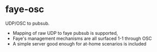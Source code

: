 faye-osc
========

UDP/OSC to pubsub.

* Mapping of raw UDP to faye pubsub is supported,
* Faye's management mechanisms are all surfaced 1-1 through OSC
* A simple server good enough for at-home scenarios is included

